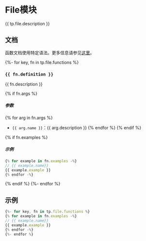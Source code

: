 # File模块

{{ tp.file.description }}

<!-- toc -->

## 文档

函数文档使用特定语法。更多信息请参见[这里](../../syntax.md#function-documentation-syntax)。


{%- for key, fn in tp.file.functions %}
### `{{ fn.definition }}` 

{{ fn.description }}

{% if fn.args %}
##### 参数

{% for arg in fn.args %}
- `{{ arg.name }}`：{{ arg.description }}
{% endfor %}
{% endif %}

{% if fn.examples %}
##### 示例

```javascript
{% for example in fn.examples -%}
// {{ example.name}}
{{ example.example }}
{% endfor -%}
```
{% endif %}
{%- endfor %}

## 示例

```javascript
{%- for key, fn in tp.file.functions %}
{% for example in fn.examples -%}
// {{ example.name}}
{{ example.example }}
{% endfor -%}
{%- endfor %}
```